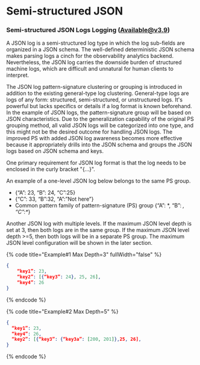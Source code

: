 # Semi-structured JSON

### Semi-structured JSON Logs Logging (Available@v3.9)

A JSON log is a semi-structured log type in which the log sub-fields are organized in a JSON schema. The well-defined deterministic JSON schema makes parsing logs a cinch for the observability analytics backend.  Nevertheless, the JSON log carries the downside burden of structured machine logs, which are difficult and unnatural for human clients to interpret.  &#x20;

The JSON log pattern-signature clustering or grouping is introduced in addition to the existing general-type log clustering. General-type logs are logs of any form: structured, semi-structured, or unstructured logs. It's powerful but lacks specifics or details if a log format is known beforehand. In the example of JSON logs, the pattern-signature group will be based on JSON characteristics. Due to the generalization capability of the original PS grouping method, all valid JSON logs will be categorized into one type, and this might not be the desired outcome for handling JSON logs.   The improved PS with added JSON log awareness becomes more effective because it appropriately drills into the JSON schema and groups the JSON logs based on JSON schema and keys.&#x20;

One primary requirement for JSON log format is that the log needs to be enclosed in the curly bracket "{...}". &#x20;

An example of a one-level JSON log below belongs to the same PS group.

* {“A”: 23, “B”: 24, “C”:25}
* {“C”: 33, “B”:32, “A”:”Not here”}
* Common pattern family of pattern-signature (PS) group {“A”: \*, “B”: _, “C”:\*_}&#x20;

Another JSON log with multiple levels. If the maximum JSON level depth is set at 3, then both logs are in the same group. If the maximum JSON level depth >=5, then both logs will be in a separate PS group. The maximum JSON level configuration will be shown in the later section.

{% code title="Example#1 Max Depth=3" fullWidth="false" %}
```json
{
	“key1”: 23,
	“key2”: [{“key3”: 24}, 25, 26],
	“key4”: 26
}
```
{% endcode %}

{% code title="Example#2 Max Depth=5" %}
```json
{
  “key1”: 23,
  “key4”: 26,
  “key2”: [{“key3”: {“key3a”: [200, 201]},25, 26],
}
```
{% endcode %}
